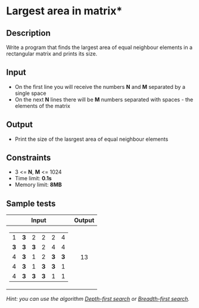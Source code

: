 # Largest area in matrix\*

## Description
Write a program that finds the largest area of equal neighbour elements in a rectangular matrix and prints its size.

## Input
- On the first line you will receive the numbers **N** and **M** separated by a single space
- On the next **N** lines there will be **M** numbers separated with spaces - the elements of the matrix

## Output
- Print the size of the lasrgest area of equal neighbour elements

## Constraints
- 3 <= **N**, **M** <= 1024
- Time limit: **0.1s**
- Memory limit: **8MB**

## Sample tests

| Input | Output |
|:-----:|:------:|
| <table><tbody><tr><td>1</td><td><b>3</b></td><td>2</td><td>2</td><td>2</td><td>4</td></tr><tr><td><b>3</b></td><td><b>3</b></td><td><b>3</b></td><td>2</td><td>4</td><td>4</td></tr><tr><td>4</td><td><b>3</b></td><td>1</td><td>2</td><td><b>3</b></td><td><b>3</b></td></tr><tr><td>4</td><td><b>3</b></td><td>1</td><td><b>3</b></td><td><b>3</b></td><td>1</td></tr><tr><td>4</td><td><b>3</b></td><td><b>3</b></td><td><b>3</b></td><td>1</td><td>1</td></tr></tbody></table> | 13 |

_Hint: you can use the algorithm [Depth-first search](http://en.wikipedia.org/wiki/Depth-first_search) or [Breadth-first search](http://en.wikipedia.org/wiki/Breadth-first_search)._
